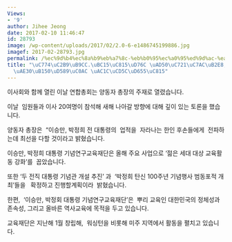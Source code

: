 ```yaml
---
Views:
- '9'
author: Jihee Jeong
date: 2017-02-10 11:46:47
id: 28793
image: /wp-content/uploads/2017/02/2.0-6-e1486745199886.jpg
imagef: 2017-02-28793.jpg
permalink: /%ec%9d%b4%ec%8a%b9%eb%a7%8c-%eb%b0%95%ec%a0%95%ed%9d%ac-%ea%b5%90%ec%9c%a1%ec%9e%ac%eb%8b%a8-100%ec%a3%bc%eb%85%84%ea%b8%b0%eb%85%90%ed%96%89%ec%82%ac-%ea%b0%9c%ec%b5%9c%ed%99%95%ec%a0%95/
title: "\uC774\uC2B9\uB9CC.\uBC15\uC815\uD76C \uAD50\uC721\uC7AC\uB2E8, 100\uC8FC\uB144\
  \uAE30\uB150\uD589\uC0AC \uAC1C\uCD5C\uD655\uC815"
---
```


이사회와 함께 열린 이날 연합총회는 양동자 총장의 주재로 열렸습니다.

이날  임원들과 이사 20여명이 참석해 새해 나아갈 방향에 대해 깊이 있는 토론을 했습니다.

양동자 총장은  “이승만, 박정희 전 대통령의  업적을  자라나는 한인 후손들에게  전파하는데 최선을 다할 것이라고 밝혔습니다.

이승만, 박정희 대통령 기념연구교육재단은 올해 주요 사업으로 ‘젊은 세대 대상 교육활동 강화’를  꼽았습니다.

또한 ‘두 전직 대통령 기념관 개설 추진’ 과  ‘박정희 탄신 100주년 기념행사 범동포적 개최’들을   확정하고 진행할계획이라  밝혔습니다.

한편,  ‘이승만, 박정회 대통령 기념연구교육재단’은  뿌리 교육인 대한민국의 정체성과 존속성, 그리고 올바른 역사교육에 목적을 두고 있습니다.

교육재단은 지난해 1월 창립해,  워싱턴을 비롯해 미주 지역에서 활동을 펼치고 있습니다.